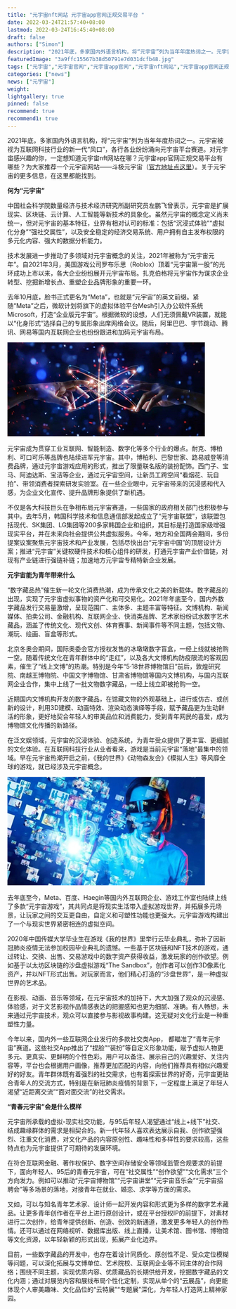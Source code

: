 ```yaml
---
title: "元宇宙nft网站 元宇宙app官网正规交易平台 "
date: 2022-03-24T21:57:40+08:00
lastmod: 2022-03-24T16:45:40+08:00
draft: false
authors: ["Simon"]
description: "2021年底，多家国内外语言机构，将“元宇宙”列为当年年度热词之一。元宇宙被视为互联网科技行业的新一代“风口”，各行各业纷纷涌向元宇宙平台赛道。"
featuredImage: "3a9ffc15567b38d50791e7d031dcfb48.jpg"
tags: ["元宇宙","元宇宙官网","元宇宙app官网","元宇宙nft网站","元宇宙app官网正规交易平台"]
categories: ["news"]
news: ["元宇宙"]
weight: 
lightgallery: true
pinned: false
recommend: true
recommend1: true
---
```

2021年底，多家国内外语言机构，将“元宇宙”列为当年年度热词之一。元宇宙被视为互联网科技行业的新一代“风口”，各行各业纷纷涌向元宇宙平台赛道。对元宇宙感兴趣的你，一定想知道元宇宙nft网站在哪？元宇宙app官网正规交易平台有哪些？为大家推荐一个元宇宙网站——斗极元宇宙（[官方地址点这里](https://demo.metabd.io/)）。关于元宇宙的更多信息，在这里都能找到。

**何为“元宇宙”**

中国社会科学院数量经济与技术经济研究所副研究员左鹏飞曾表示，元宇宙是扩展现实、区块链、云计算、人工智能等新技术的具象化。虽然元宇宙的概念定义尚未统一，但对元宇宙的基本特征，业界有相对认可的标准：包括“沉浸式体验”“虚拟化分身”“强社交属性”，以及安全稳定的经济交易系统、用户拥有自主发布权限的多元化内容、强大的数据分析能力。

技术发展进一步推动了多领域对元宇宙概念的关注，2021年被称为“元宇宙元年”。自2021年3月，美国游戏公司罗布乐思（Roblox）顶着“元宇宙第一股”的光环成功上市以来，各大企业纷纷展开元宇宙布局。扎克伯格将元宇宙作为谋求企业转型、挖掘新增长点、重塑企业品牌形象的重要一环。

去年10月底，脸书正式更名为“Meta”，也就是“元宇宙”的英文前缀。紧随“Meta”之后，微软计划将旗下的虚拟体验平台Mesh引入办公软件系统Microsoft，打造“企业版元宇宙”。根据微软的设想，人们无须佩戴VR装置，就能以“化身形式”选择自己的专属形象出席网络会议。随后，阿里巴巴、字节跳动、腾讯、网易等国内互联网企业也纷纷跟进和加码元宇宙布局。

![配图一](3a9ffc15567b38d50791e7d031dcfb48.jpg)

元宇宙成为贯穿工业互联网、智能制造、数字化等多个行业的爆点。耐克、博柏利、可口可乐等品牌也陆续进军元宇宙。其中，博柏利、巴黎世家、路易威登等消费品牌，通过元宇宙游戏应用的形式，推出了限量联名版的装扮配饰。西门子、宝马、阿迪达斯、宝洁等企业，通过元宇宙空间，让新员工跨空间“看烟花、玩自拍”、带领消费者探索研发实验室。在一些企业眼中，元宇宙带来的沉浸感和代入感，为企业文化宣传、提升品牌形象提供了新机遇。

不仅是各大科技巨头在争相布局元宇宙赛道，一些国家的政府相关部门也积极参与其中。去年5月，韩国科学技术和信息通信部发起成立了“元宇宙联盟”，该联盟包括现代、SK集团、LG集团等200多家韩国企业和组织，其目标是打造国家级增强现实平台，并在未来向社会提供公共虚拟服务。今年，地方和全国两会期间，多份提案议案聚焦元宇宙技术和产业发展，包括尽快出台“元宇宙中国”的顶层设计方案；推进“元宇宙”关键软硬件技术和核心组件的研发，打通元宇宙产业价值链，对现有产业链进行强链补链；加速地方元宇宙专精特新企业发展。

**元宇宙能为青年带来什么**

“数字藏品热”催生新一轮文化消费热潮，成为传承文化之美的新载体。数字藏品的出现，实现了元宇宙虚拟事物的资产化和可交易化。2021年年底至今，国内外数字藏品发行交易量激增，呈现范围广、主体多、主题丰富等特征。文博机构、新闻媒体、拍卖公司、金融机构、互联网企业、快消类品牌、艺术家纷纷试水数字艺术藏品，涵盖了传统文化、现代文创、体育赛事、新闻事件等不同主题，包括文物、潮玩、绘画、盲盒等形式。

北京冬奥会期间，国际奥委会官方授权发售的冰墩墩数字盲盒，一经上线就被抢购一空。随着传统文化在青年群体中的“走红”，以及各大文博机构防疫限流的客观因素，催生了“线上文博”的热潮。特别是今年“5·18世界博物馆日”前后，敦煌研究院、南越王博物院、中国文字博物馆、甘肃省博物馆等国内文博机构，与国内互联网企业合作，集中上线了一批文物数字藏品，一经上线立即被抢购一空。

近期国内文博机构开发的数字藏品，在馆藏文物的外观基础上，进行或仿古、或创新的设计，利用3D建模、动画特效、渲染动态演绎等手段，赋予藏品更为生动鲜活的形象，更好地契合年轻人的审美品位和消费能力，受到青年网民的喜爱，成为博物馆文化传播的新路径。

在泛文娱领域，元宇宙的沉浸体验、创造系统，为青年受众提供了更丰富、更细腻的文化体验。在互联网科技行业从业者看来，游戏是当前元宇宙“落地”最集中的领域。早在元宇宙热潮开启之前，《我的世界》《动物森友会》《模拟人生》等风靡全球的游戏，就已经涉及元宇宙概念。

![配图二](3134fc6527e569ae52e1ec43db63ec91.jpg)

去年底至今，Meta、百度、Haegin等国内外互联网企业、游戏工作室也陆续上线了多款“元宇宙游戏”，其共同点是将现实生活带入虚拟游戏世界，并拓展多元场景，让玩家之间的交互更自由，自定义和可塑性功能也更强大。元宇宙游戏构建出了一个与现实世界紧密相连的虚拟空间。

2020年中国传媒大学毕业生在游戏《我的世界》里举行云毕业典礼，弥补了因新冠肺炎疫情无法参加校园毕业典礼的遗憾。一些基于区块链和NFT技术的游戏，通过转让、交换、出售、交易游戏中的数字资产获得收益，激发玩家的创作欲望。例如基于以太坊区块链的沙盘虚拟游戏“The Sandbox”，创作者可以创作3D像素化资产，并以NFT形式出售。对玩家而言，他们精心打造的“沙盘世界”，是一种虚拟世界的艺术品。

在影视、动画、音乐等领域，在元宇宙技术的加持下，大大加强了观众的沉浸感、体验感，对于文艺影视作品情感表达的把握感知也更为细腻、准确。有人畅想，未来通过元宇宙技术，观众可以直接参与影视故事构建。这无疑对文化行业是一种重塑性力量。

今年以来，国内外一些互联网企业发行的多款社交类App， 都瞄准了“青年元宇宙”赛道。这些社交App推出了“捏脸”“装扮”等自定义形象功能，赋予虚拟人物更多元、更真实、更鲜明的个性色彩。用户可以备注、展示自己的兴趣爱好、关注内容等，平台也会根据用户画像，推荐更加匹配的内容，向他们推荐具有相似兴趣爱好的好友。青年群体既有着强烈的社交需求，也有着探索世界的好奇，元宇宙更贴合青年人的交流方式，特别是在新冠肺炎疫情的背景下，一定程度上满足了年轻人渴望“近距离交流”“面对面交流”的社交需求。

**“青春元宇宙”会是什么模样**

元宇宙所承载的虚拟-现实社交功能，与95后年轻人渴望通过“线上+线下”社交、结成趣缘群体的需求是相契合的。新一代年轻人喜欢表达展示自我、创作欲望强烈、注重文化消费，对文化产品的内容原创性、趣味性和多样性的要求较高，这些特点也为元宇宙提供了可期待的发展环境。

在符合互联网金融、著作权保护、数字空间存储安全等领域监管合规要求的前提下，面向年轻人、95后的青春元宇宙，可在“社交属性”“创作欲望”“文化需求”三个方向发力。例如可以推动“元宇宙博物馆”“元宇宙讲堂”“元宇宙音乐会”“元宇宙招聘会”等多场景的落地，对接青年在就业、婚恋、求学等方面的需求。

又如，可以与知名青年艺术家、设计师一起开发内容和形式更为多样的数字艺术藏品。让更多青年创作者在平台上进行原创设计，或在平台授权IP的前提下，对素材进行二次创作，给青年提供创新、创造、创效的新通道，激发更多年轻人的创作热情。还可以通过在网络视听、数据库出版、线上直播，让美术馆、图书馆、博物馆等文化资源，以年轻新颖的形式出现，拓展产业化边界。

目前，一些数字藏品的开发中，也存在着设计同质化、原创性不足、受众定位模糊等问题，可以深化拓展与文博单位、艺术院校、互联网企业等不同主体的合作网络；围绕不同主题，实现优质内容、优质藏品的长期供给开发，挖掘数字藏品的文化内涵；通过对展览内容和展线布局个性化定制，实现从单个的“云展品”，向更能体现个人审美趣味、文化品位的“云特展”“专题展”深化，为年轻人打造网上精神家园。
